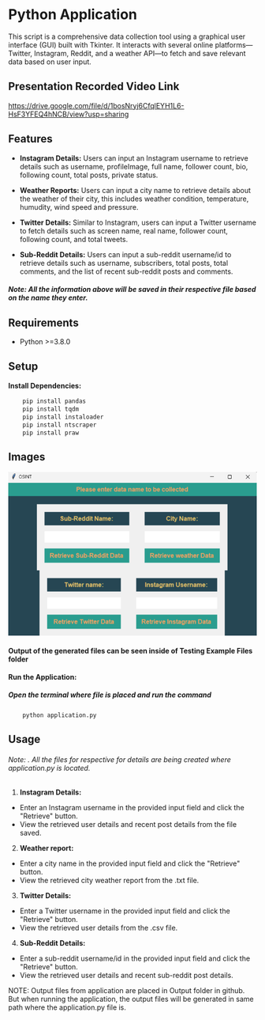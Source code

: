 # Python Application

This script is a comprehensive data collection tool using a graphical user interface (GUI) built with Tkinter. It interacts with several online platforms—Twitter, Instagram, Reddit, and a weather API—to fetch and save relevant data based on user input.

## Presentation Recorded Video Link 
https://drive.google.com/file/d/1bosNryj6CfqlEYH1L6-HsF3YFEQ4hNCB/view?usp=sharing

## Features

- **Instagram Details:** Users can input an Instagram username to retrieve details such as username, profileImage, full name, follower count, bio, following count, total posts, private status.

- **Weather Reports:** Users can input a city name to retrieve details about the weather of their city, this includes weather condition, temperature, humudity, wind speed and pressure.

- **Twitter Details:** Similar to Instagram, users can input a Twitter username to fetch details such as screen name, real name, follower count, following count, and total tweets.

- **Sub-Reddit Details:** Users can input a sub-reddit username/id to retrieve details such as username, subscribers, total posts, total comments, and the list of recent sub-reddit posts and comments.

##### Note: All the information above will be saved in their respective file based on the name they enter. 

## Requirements

- Python >=3.8.0

## Setup

**Install Dependencies:**

        pip install pandas
        pip install tqdm
        pip install instaloader
        pip install ntscraper
        pip install praw
  
## Images

![](screenshots/mainWindow.png)

#### Output of the generated files can be seen inside of Testing Example Files folder

**Run the Application:**
##### Open the terminal where file is placed and run the command 

        python application.py 

## Usage
###### Note: . All the files for respective for details are being created where application.py is located. 
1. **Instagram Details:**
- Enter an Instagram username in the provided input field and click the "Retrieve" button.
- View the retrieved user details and recent post details from the file saved.

2. **Weather report:**
- Enter a city name in the provided input field and click the "Retrieve" button.
- View the retrieved city weather report from the .txt file.

3. **Twitter Details:**
- Enter a Twitter username in the provided input field and click the "Retrieve" button.
- View the retrieved user details from the .csv file.

4. **Sub-Reddit Details:**
- Enter a sub-reddit username/id in the provided input field and click the "Retrieve" button.
- View the retrieved user details and recent sub-reddit post details.


NOTE: Output files from application are placed in Output folder in github. But when running the application, the output files will be generated in same path where the application.py file is.  

